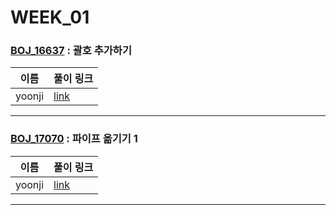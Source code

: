 # WEEK_01

### [BOJ_16637](https://boj.kr/16637) : 괄호 추가하기

|이름|풀이 링크|
|--|--|
|yoonji| [link](BOJ_16637/yoonji.py)
---


### [BOJ_17070](https://boj.kr/17070) : 파이프 옮기기 1

|이름|풀이 링크|
|--|--|
|yoonji| [link](BOJ_17070/yoonji.java)
---
